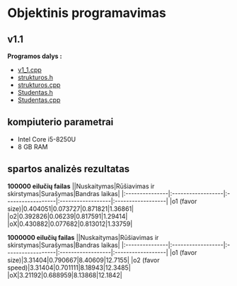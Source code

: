 # Objektinis programavimas

## v1.1

**Programos dalys :**
* [v1_1.cpp](https://github.com/siveta/Uzduotis_2/blob/v1.1/v1_1.cpp)
* [strukturos.h](https://github.com/siveta/Uzduotis_2/blob/v1.1/strukturos.h)
* [strukturos.cpp](https://github.com/siveta/Uzduotis_2/blob/v1.1/strukturos.cpp)
* [Studentas.h](https://github.com/siveta/Uzduotis_2/blob/v1.1/Studentas.h)
* [Studentas.cpp](https://github.com/siveta/Uzduotis_2/blob/v1.1/Studentas.cpp)

## kompiuterio parametrai
* Intel Core i5-8250U
* 8 GB RAM 

## spartos analizės rezultatas

**100000 eilučių failas**
||Nuskaitymas|Rūšiavimas ir skirstymas|Surašymas|Bandras laikas|
|:---------------|:------------------|:------------------|:------------------|:------------------|
|o1 (favor size)|0.404051|0.073727|0.871821|1.36861|
|o2|0.392826|0.06239|0.817591|1.29414|
|oX|0.430882|0.077682|0.813012|1.33759|

**1000000 eilučių failas**
||Nuskaitymas|Rūšiavimas ir skirstymas|Surašymas|Bandras laikas|
|:---------------|:------------------|:------------------|:------------------|:------------------|
|o1 (favor size)|3.31404|0.790667|8.40609|12.7155|
|o2 (favor speed)|3.31404|0.701111|8.18943|12.3485|
|oX|3.21192|0.688959|8.13868|12.1842|
